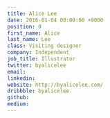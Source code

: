 ```yaml
---
title: Alice Lee
date: 2016-01-04 00:00:00 +0000
position: 0
first_name: Alice
last_name: Lee
class: Visiting designer
company: Independent
job_title: Illustrator
twitter: byalicelee
email: 
linkedin: 
website: http://byalicelee.com/
dribbble: byalicelee
github: 
medium: 
---
```


